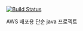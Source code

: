 [![Build Status](https://travis-ci.org/Sungwook-Choi/aws-sample.svg?branch=master)](https://travis-ci.org/Sungwook-Choi/aws-sample)

AWS 배포용 단순 java 프로젝트
